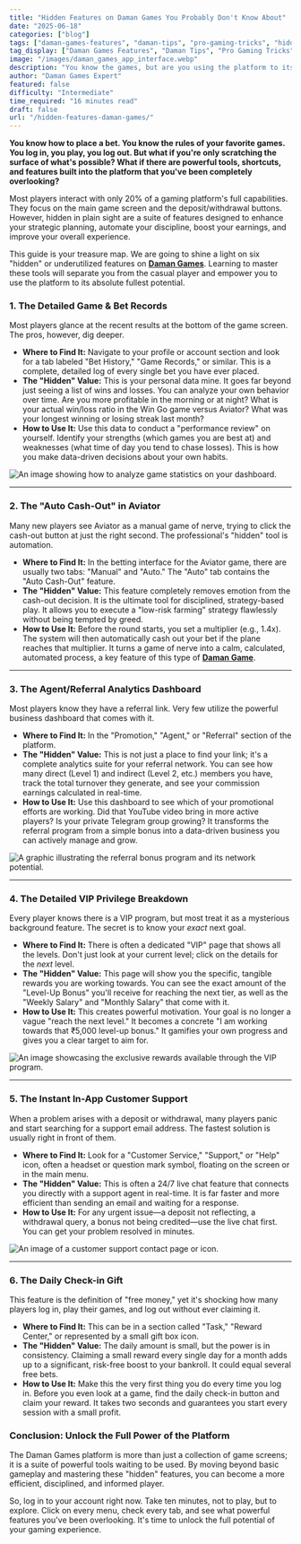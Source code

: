 ```yaml
---
title: "Hidden Features on Daman Games You Probably Don't Know About"
date: "2025-06-18"
categories: ["blog"]
tags: ["daman-games-features", "daman-tips", "pro-gaming-tricks", "hidden-features", "platform-guide"]
tag_display: ["Daman Games Features", "Daman Tips", "Pro Gaming Tricks", "Hidden Features", "Platform Guide"]
image: "/images/daman_games_app_interface.webp"
description: "You know the games, but are you using the platform to its full potential? This guide shines a light on underutilized 'hidden' features that can boost your earnings and improve your overall experience."
author: "Daman Games Expert"
featured: false
difficulty: "Intermediate"
time_required: "16 minutes read"
draft: false
url: "/hidden-features-daman-games/"
---
```


**You know how to place a bet. You know the rules of your favorite games. You log in, you play, you log out. But what if you're only scratching the surface of what's possible? What if there are powerful tools, shortcuts, and features built into the platform that you've been completely overlooking?**

Most players interact with only 20% of a gaming platform's full capabilities. They focus on the main game screen and the deposit/withdrawal buttons. However, hidden in plain sight are a suite of features designed to enhance your strategic planning, automate your discipline, boost your earnings, and improve your overall experience.

This guide is your treasure map. We are going to shine a light on six "hidden" or underutilized features on **[Daman Games](https://daman-game.world "Daman Games")**. Learning to master these tools will separate you from the casual player and empower you to use the platform to its absolute fullest potential.

### **1. The Detailed Game & Bet Records**

Most players glance at the recent results at the bottom of the game screen. The pros, however, dig deeper.

* **Where to Find It:** Navigate to your profile or account section and look for a tab labeled "Bet History," "Game Records," or similar. This is a complete, detailed log of every single bet you have ever placed.
* **The "Hidden" Value:** This is your personal data mine. It goes far beyond just seeing a list of wins and losses. You can analyze your own behavior over time. Are you more profitable in the morning or at night? What is your actual win/loss ratio in the Win Go game versus Aviator? What was your longest winning or losing streak last month?
* **How to Use It:** Use this data to conduct a "performance review" on yourself. Identify your strengths (which games you are best at) and weaknesses (what time of day you tend to chase losses). This is how you make data-driven decisions about your own habits.

![An image showing how to analyze game statistics on your dashboard.](/images/daman_games_analyzing_game_statistics.webp)

---

### **2. The "Auto Cash-Out" in Aviator**

Many new players see Aviator as a manual game of nerve, trying to click the cash-out button at just the right second. The professional's "hidden" tool is automation.

* **Where to Find It:** In the betting interface for the Aviator game, there are usually two tabs: "Manual" and "Auto." The "Auto" tab contains the "Auto Cash-Out" feature.
* **The "Hidden" Value:** This feature completely removes emotion from the cash-out decision. It is the ultimate tool for disciplined, strategy-based play. It allows you to execute a "low-risk farming" strategy flawlessly without being tempted by greed.
* **How to Use It:** Before the round starts, you set a multiplier (e.g., 1.4x). The system will then automatically cash out your bet if the plane reaches that multiplier. It turns a game of nerve into a calm, calculated, automated process, a key feature of this type of **[Daman Game](https://daman-game.world "Daman Game")**.

---

### **3. The Agent/Referral Analytics Dashboard**

Most players know they have a referral link. Very few utilize the powerful business dashboard that comes with it.

* **Where to Find It:** In the "Promotion," "Agent," or "Referral" section of the platform.
* **The "Hidden" Value:** This is not just a place to find your link; it's a complete analytics suite for your referral network. You can see how many direct (Level 1) and indirect (Level 2, etc.) members you have, track the total turnover they generate, and see your commission earnings calculated in real-time.
* **How to Use It:** Use this dashboard to see which of your promotional efforts are working. Did that YouTube video bring in more active players? Is your private Telegram group growing? It transforms the referral program from a simple bonus into a data-driven business you can actively manage and grow.

![A graphic illustrating the referral bonus program and its network potential.](/images/daman_games_referral_bonus.webp)

---

### **4. The Detailed VIP Privilege Breakdown**

Every player knows there is a VIP program, but most treat it as a mysterious background feature. The secret is to know your *exact* next goal.

* **Where to Find It:** There is often a dedicated "VIP" page that shows all the levels. Don't just look at your current level; click on the details for the *next* level.
* **The "Hidden" Value:** This page will show you the specific, tangible rewards you are working towards. You can see the exact amount of the "Level-Up Bonus" you'll receive for reaching the next tier, as well as the "Weekly Salary" and "Monthly Salary" that come with it.
* **How to Use It:** This creates powerful motivation. Your goal is no longer a vague "reach the next level." It becomes a concrete "I am working towards that ₹5,000 level-up bonus." It gamifies your own progress and gives you a clear target to aim for.

![An image showcasing the exclusive rewards available through the VIP program.](/images/daman_games_exclusive_vip.webp)

---

### **5. The Instant In-App Customer Support**

When a problem arises with a deposit or withdrawal, many players panic and start searching for a support email address. The fastest solution is usually right in front of them.

* **Where to Find It:** Look for a "Customer Service," "Support," or "Help" icon, often a headset or question mark symbol, floating on the screen or in the main menu.
* **The "Hidden" Value:** This is often a 24/7 live chat feature that connects you directly with a support agent in real-time. It is far faster and more efficient than sending an email and waiting for a response.
* **How to Use It:** For any urgent issue—a deposit not reflecting, a withdrawal query, a bonus not being credited—use the live chat first. You can get your problem resolved in minutes.

![An image of a customer support contact page or icon.](/images/daman_games_customer_support_contact.webp)

---

### **6. The Daily Check-in Gift**

This feature is the definition of "free money," yet it's shocking how many players log in, play their games, and log out without ever claiming it.

* **Where to Find It:** This can be in a section called "Task," "Reward Center," or represented by a small gift box icon.
* **The "Hidden" Value:** The daily amount is small, but the power is in consistency. Claiming a small reward every single day for a month adds up to a significant, risk-free boost to your bankroll. It could equal several free bets.
* **How to Use It:** Make this the very first thing you do every time you log in. Before you even look at a game, find the daily check-in button and claim your reward. It takes two seconds and guarantees you start every session with a small profit.

### **Conclusion: Unlock the Full Power of the Platform**

The Daman Games platform is more than just a collection of game screens; it is a suite of powerful tools waiting to be used. By moving beyond basic gameplay and mastering these "hidden" features, you can become a more efficient, disciplined, and informed player.

So, log in to your account right now. Take ten minutes, not to play, but to explore. Click on every menu, check every tab, and see what powerful features you've been overlooking. It's time to unlock the full potential of your gaming experience.